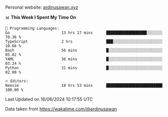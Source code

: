 Personal website: [ardinusawan.xyz](https://ardinusawan.xyz)

<!--START_SECTION:waka-->
📊 **This Week I Spent My Time On** 

```text
💬 Programming Languages: 
Go                       13 hrs 17 mins      ██████████████████░░░░░░░   70.36 % 
TypeScript               2 hrs               ███░░░░░░░░░░░░░░░░░░░░░░   10.66 % 
Bash                     56 mins             █░░░░░░░░░░░░░░░░░░░░░░░░   05.02 % 
YAML                     36 mins             █░░░░░░░░░░░░░░░░░░░░░░░░   03.24 % 
Python                   31 mins             █░░░░░░░░░░░░░░░░░░░░░░░░   02.80 % 

🔥 Editors: 
Neovim                   18 hrs 53 mins      █████████████████████████   100.00 % 
```


 Last Updated on 16/06/2024 10:17:55 UTC
<!--END_SECTION:waka-->
Data taken from https://wakatime.com/@ardinusawan
